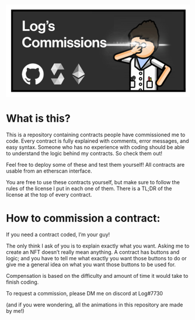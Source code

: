 ![idk](LogBanner.png)
# What is this? 
This is a repository containing contracts people have commissioned me to code.
Every contract is fully explained with comments, error messages, and easy syntax. Someone who has no experience with coding should be able to understand the logic behind my contracts. So check them out!

Feel free to deploy some of these and test them yourself! All contracts are usable from an etherscan interface.

You are free to use these contracts yourself, but make sure to follow the rules of the license I put in each one of them. There is a TL;DR of the license at the top of every contract.

# How to commission a contract:
If you need a contract coded, I’m your guy!

The only think I ask of you is to explain exactly what you want. Asking me to create an NFT doesn’t really mean anything. A contract has buttons and logic; and you have to tell me what exactly you want those buttons to do or give me a general idea on what you want those buttons to be used for. 

Compensation is based on the difficulty and amount of time it would take to finish coding.

To request a commission, please DM me on discord at Log#7730

(and if you were wondering, all the animations in this repository are made by me!)
